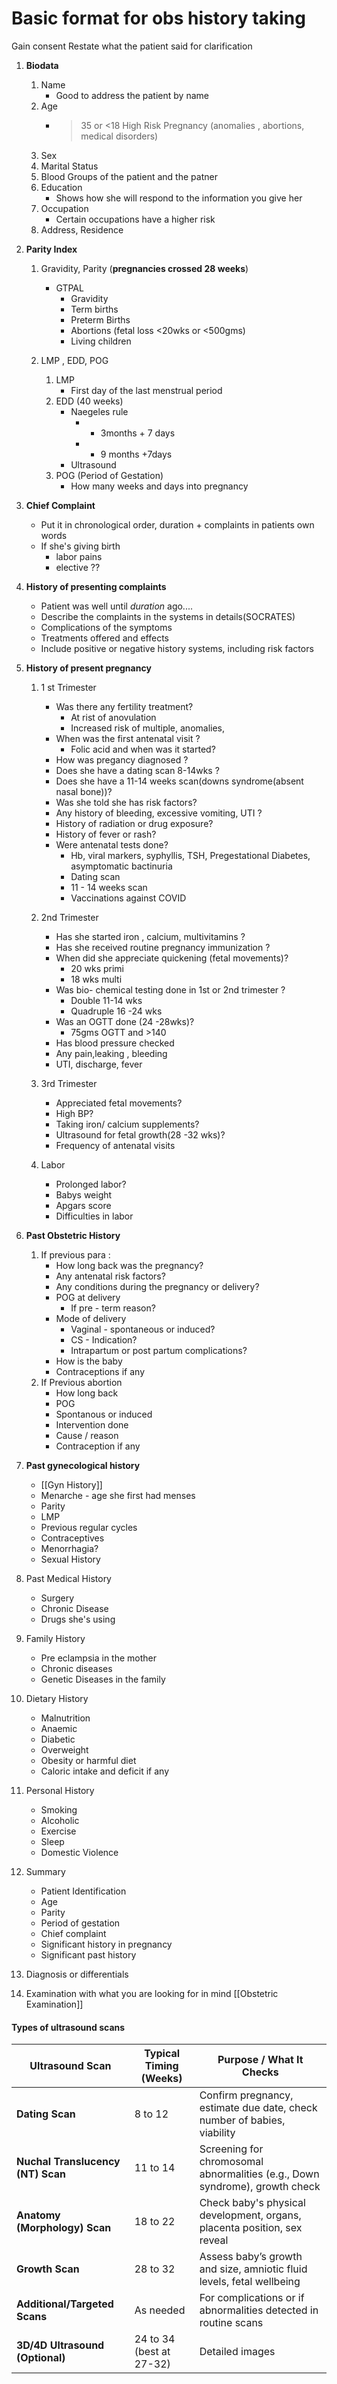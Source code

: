 # Basic format for obs history taking 

Gain consent
Restate what the patient said for clarification

1. **Biodata**
	1. Name 
		- Good to address the patient by name
	2. Age 
		- >35 or <18 High Risk Pregnancy (anomalies , abortions, medical disorders)
	3. Sex
	4. Marital Status 
	5. Blood Groups of the patient and the patner
	6. Education 
		- Shows how she will respond to the information you give her
	7. Occupation
		- Certain occupations have a higher risk
	8. Address, Residence

2. **Parity Index**
	1. Gravidity, Parity (**pregnancies crossed 28 weeks**) 
		- GTPAL 
			- Gravidity
			- Term births
			- Preterm Births
			- Abortions (fetal loss <20wks or <500gms) 
			- Living children
	
	2. LMP , EDD, POG
		1. LMP 
			- First day of the last menstrual period
		2. EDD (40 weeks)
			- Naegeles rule 
				- - 3months + 7 days
				- + 9 months +7days
			- Ultrasound
		3. POG (Period of Gestation)
			- How many weeks and days into pregnancy

3. **Chief Complaint** 
	- Put it in chronological order, duration + complaints in patients own words
	- If she's giving birth
		- labor pains
		- elective ??

4. **History of presenting complaints**
	- Patient was well until *duration* ago....
	- Describe the complaints in the systems in details(SOCRATES)
	- Complications of the symptoms
	- Treatments offered and effects
	- Include positive or  negative history systems, including risk factors

5. **History of present pregnancy**
	1. 1 st Trimester
		- Was there any fertility treatment? 
			- At rist of anovulation
			- Increased risk of multiple, anomalies,  
		- When was the first antenatal visit ?
			- Folic acid and when was it started?
		- How was pregancy diagnosed ?
		- Does she have a dating scan 8-14wks ? 
		- Does she have a 11-14 weeks scan(downs syndrome(absent nasal bone))?
		- Was she told she has risk factors?
		- Any history of bleeding, excessive vomiting, UTI ?
		- History of radiation or drug exposure?
		- History of fever or rash?
		- Were antenatal tests done?	
			- Hb, viral markers, syphyllis, TSH, Pregestational Diabetes, asymptomatic bactinuria 
			- Dating scan
			- 11 - 14 weeks scan
			- Vaccinations against COVID
	
	2. 2nd Trimester
	
		- Has she started iron , calcium, multivitamins ?
		- Has she received routine pregnancy immunization ?
		- When did she appreciate quickening (fetal movements)?
			- 20 wks primi
			- 18 wks multi
		- Was bio- chemical testing done in 1st or 2nd trimester ?
			- Double 11-14 wks
			- Quadruple 16 -24 wks
		- Was an OGTT done (24 -28wks)?
			- 75gms OGTT and >140
		- Has blood pressure checked
		- Any pain,leaking , bleeding
		- UTI, discharge, fever
		
	3. 3rd Trimester
		- Appreciated fetal movements?
		- High BP?
		- Taking iron/ calcium supplements?
		- Ultrasound for fetal growth(28 -32 wks)?
		- Frequency of antenatal visits
	4. Labor
		- Prolonged labor?
		- Babys weight
		- Apgars score
		- Difficulties in labor

6. **Past Obstetric History**
	1. If previous para :
		- How long back was the pregnancy?
		- Any antenatal risk factors?
		- Any conditions during the pregnancy or delivery?
		- POG at delivery
			- If pre - term reason?
		- Mode of delivery
			- Vaginal - spontaneous or induced?
			- CS - Indication?
			- Intrapartum or post partum complications?
		- How is the baby
		- Contraceptions if any
	2. If Previous abortion
		- How long back
		- POG
		- Spontanous or induced
		- Intervention done
		- Cause / reason
		- Contraception if any
7. **Past gynecological history**
	- [[Gyn History]]
	- Menarche - age she first had menses
	- Parity
	- LMP
	- Previous regular cycles
	- Contraceptives
	- Menorrhagia?
	- Sexual History


8. Past Medical History
	- Surgery
	- Chronic Disease
	- Drugs she's using

9. Family History
	- Pre eclampsia in the mother
	- Chronic diseases
	- Genetic Diseases in the family

10. Dietary History
	- Malnutrition
	- Anaemic
	- Diabetic
	- Overweight 
	- Obesity or harmful diet
	- Caloric intake and deficit if any

11. Personal History
	- Smoking
	- Alcoholic
	- Exercise
	- Sleep
	- Domestic Violence

12. Summary
	- Patient Identification
	- Age 
	- Parity
	- Period of gestation
	- Chief complaint
	- Significant history in pregnancy
	- Significant past history

13. Diagnosis or differentials

14. Examination with what you are looking for in mind [[Obstetric Examination]]


#### Types of ultrasound scans

| Ultrasound Scan                   | Typical Timing (Weeks)   | Purpose / What It Checks                                                    |
| --------------------------------- | ------------------------ | --------------------------------------------------------------------------- |
| **Dating Scan**                   | 8 to 12                  | Confirm pregnancy, estimate due date, check number of babies, viability     |
| **Nuchal Translucency (NT) Scan** | 11 to 14                 | Screening for chromosomal abnormalities (e.g., Down syndrome), growth check |
| **Anatomy (Morphology) Scan**     | 18 to 22                 | Check baby's physical development, organs, placenta position, sex reveal    |
| **Growth Scan**                   | 28 to 32                 | Assess baby’s growth and size, amniotic fluid levels, fetal wellbeing       |
| **Additional/Targeted Scans**     | As needed                | For complications or if abnormalities detected in routine scans             |
| **3D/4D Ultrasound (Optional)**   | 24 to 34 (best at 27-32) | Detailed images                                                             |